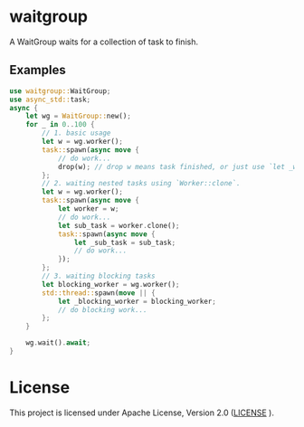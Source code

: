 # waitgroup

A WaitGroup waits for a collection of task to finish. 

## Examples

```rust 
use waitgroup::WaitGroup;
use async_std::task;
async {
    let wg = WaitGroup::new();
    for _ in 0..100 {
        // 1. basic usage
        let w = wg.worker();
        task::spawn(async move {
            // do work...
            drop(w); // drop w means task finished, or just use `let _worker = w;`
        };
        // 2. waiting nested tasks using `Worker::clone`.
        let w = wg.worker();
        task::spawn(async move {
            let worker = w;
            // do work...
            let sub_task = worker.clone();
            task::spawn(async move {
                let _sub_task = sub_task;
                // do work...
            });
        };
        // 3. waiting blocking tasks
        let blocking_worker = wg.worker();
        std::thread::spawn(move || {
            let _blocking_worker = blocking_worker;
            // do blocking work...
        };
    }

    wg.wait().await;
}
```


# License

This project is licensed under Apache License, Version 2.0 ([LICENSE](LICENSE) ).

